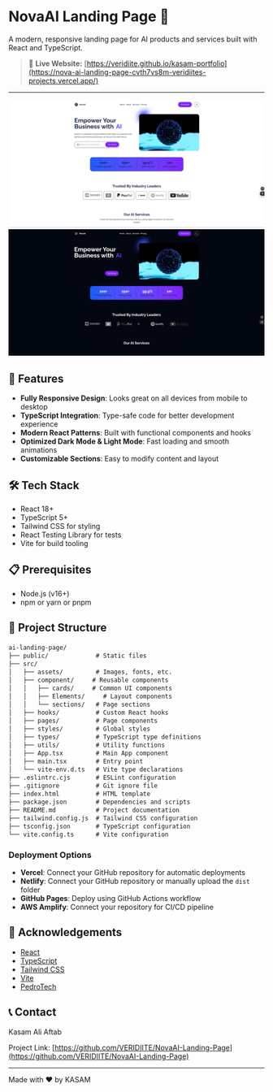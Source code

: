 # NovaAI Landing Page 🚀

A modern, responsive landing page for AI products and services built with React and TypeScript.

> 🔗 **Live Website:** [https://veridiite.github.io/kasam-portfolio](https://nova-ai-landing-page-cvth7vs8m-veridiites-projects.vercel.app/)

---

![AI Landing Page](AI.png)
![AI Landing Page](A11.png)

## 🌟 Features

- **Fully Responsive Design**: Looks great on all devices from mobile to desktop
- **TypeScript Integration**: Type-safe code for better development experience
- **Modern React Patterns**: Built with functional components and hooks
- **Optimized Dark Mode & Light Mode**: Fast loading and smooth animations
- **Customizable Sections**: Easy to modify content and layout

## 🛠️ Tech Stack

- React 18+
- TypeScript 5+
- Tailwind CSS for styling
- React Testing Library for tests
- Vite for build tooling

## 📋 Prerequisites

- Node.js (v16+)
- npm or yarn or pnpm

## 📁 Project Structure

```
ai-landing-page/
├── public/             # Static files
├── src/
│   ├── assets/         # Images, fonts, etc.
│   ├── component/     # Reusable components
│   │   ├── cards/     # Common UI components
│   │   ├── Elements/     # Layout components
│   │   └── sections/   # Page sections
│   ├── hooks/          # Custom React hooks
│   ├── pages/          # Page components
│   ├── styles/         # Global styles
│   ├── types/          # TypeScript type definitions
│   ├── utils/          # Utility functions
│   ├── App.tsx         # Main App component
│   ├── main.tsx        # Entry point
│   └── vite-env.d.ts   # Vite type declarations
├── .eslintrc.cjs       # ESLint configuration
├── .gitignore          # Git ignore file
├── index.html          # HTML template
├── package.json        # Dependencies and scripts
├── README.md           # Project documentation
├── tailwind.config.js  # Tailwind CSS configuration
├── tsconfig.json       # TypeScript configuration
└── vite.config.ts      # Vite configuration
```

### Deployment Options

- **Vercel**: Connect your GitHub repository for automatic deployments
- **Netlify**: Connect your GitHub repository or manually upload the `dist` folder
- **GitHub Pages**: Deploy using GitHub Actions workflow
- **AWS Amplify**: Connect your repository for CI/CD pipeline

## 🙏 Acknowledgements

- [React](https://reactjs.org/)
- [TypeScript](https://www.typescriptlang.org/)
- [Tailwind CSS](https://tailwindcss.com/)
- [Vite](https://vitejs.dev/)
- [PedroTech](https://www.youtube.com/@PedroTechnologies/)

## 📞 Contact

Kasam Ali Aftab

Project Link: [https://github.com/VERIDIITE/NovaAI-Landing-Page](https://github.com/VERIDIITE/NovaAI-Landing-Page)

---

Made with ❤️ by KASAM
